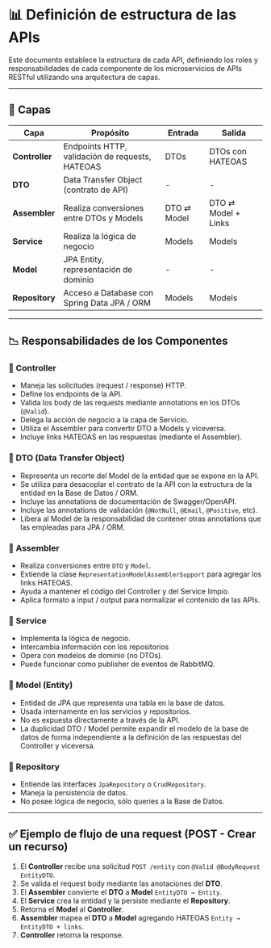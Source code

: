 # 📊 Definición de estructura de las APIs

Este documento establece la estructura de cada API, definiendo los roles y responsabilidades de cada componente de los microservicios de APIs RESTful utilizando una arquitectura de capas.

---

## 🧽 Capas

| Capa | Propósito | Entrada | Salida |
| ----- | ------- | ----- | ------ |
| **Controller** | Endpoints HTTP, validación de requests, HATEOAS | DTOs        | DTOs con HATEOAS   |
| **DTO**        | Data Transfer Object (contrato de API)           | -           | -                   |
| **Assembler**  | Realiza conversiones entre DTOs y Models         | DTO ⇄ Model | DTO ⇄ Model + Links |
| **Service**    | Realiza la lógica de negocio               | Models      | Models              |
| **Model**      | JPA Entity, representación de dominio             | -           | -                   |
| **Repository** | Acceso a Database con Spring Data JPA / ORM         | Models      | Models              |

---

## 📉 Responsabilidades de los Componentes

### 📌 Controller

- Maneja las solicitudes (request / response) HTTP.
- Define los endpoints de la API.
- Valida los body de las requests mediante annotations en los DTOs (`@Valid`).
- Delega la acción de negocio a la capa de Servicio.
- Utiliza el Assembler para convertir DTO a Models y viceversa.
- Incluye links HATEOAS en las respuestas (mediante el Assembler).

### 📌 DTO (Data Transfer Object)

- Representa un recorte del Model de la entidad que se expone en la API.
- Se utiliza para desacoplar el contrato de la API con la estructura de la entidad en la Base de Datos / ORM.
- Incluye las annotations de documentación de Swagger/OpenAPI.
- Incluye las annotations de validación (`@NotNull`, `@Email`, `@Positive`, etc).
- Libera al Model de la responsabilidad de contener otras annotations que las empleadas para JPA / ORM.

### 📌 Assembler

- Realiza conversiones entre `DTO` y `Model`.
- Extiende la clase `RepresentationModelAssemblerSupport` para agregar los links HATEOAS.
- Ayuda a mantener el código del Controller y del Service limpio.
- Aplica formato a input / output para normalizar el contenido de las APIs.

### 📌 Service

- Implementa la lógica de negocio.
- Intercambia información con los repositorios
- Opera con modelos de dominio (no DTOs).
- Puede funcionar como publisher de eventos de RabbitMQ.

### 📌 Model (Entity)

- Entidad de JPA que representa una tabla en la base de datos.
- Usada internamente en los servicios y repositorios.
- No es expuesta directamente a través de la API.
- La duplicidad DTO / Model permite expandir el modelo de la base de datos de forma independiente a la definición de las respuestas del Controller y viceversa.

### 📌 Repository

- Entiende las interfaces `JpaRepository` o `CrudRepository`.
- Maneja la persistencia de datos.
- No posee lógica de negocio, sólo queries a la Base de Datos.

---

## ✅ Ejemplo de flujo de una request (POST - Crear un recurso)

1. El **Controller** recibe una solicitud `POST /entity` con `@Valid @BodyRequest EntityDTO`.
2. Se valida el request body mediante las anotaciones del **DTO**.
3. El **Assembler** convierte el **DTO** a **Model** `EntityDTO → Entity`.
4. El **Service** crea la entidad y la persiste mediante el **Repository**.
5. Retorna el **Model** al **Controller**.
6. **Assembler** mapea el **DTO** a **Model** agregando HATEOAS `Entity → EntityDTO + links`.
7. **Controller** retorna la response.
